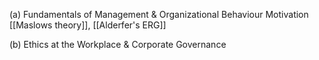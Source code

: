 (a) Fundamentals of Management & Organizational Behaviour
Motivation
[[Maslows theory]],
[[Alderfer's ERG]]
    


(b) Ethics at the Workplace & Corporate Governance
